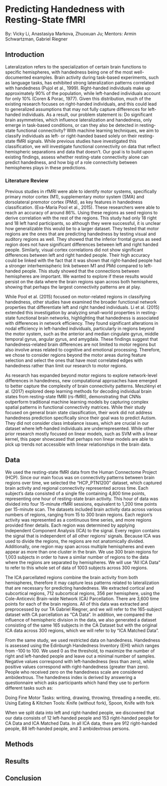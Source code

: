 <h1>Predicting Handedness with Resting-State fMRI</h1>
  
By: Vicky Li, Anastasiya Markova, Zhuoxuan Ju; Mentors: Armin Schwartzman, Gabriel Riegner


## Introduction

Lateralization refers to the specialization of certain brain functions to specific hemispheres, with handedness being one of the most well-documented examples. Brain activity during task-based experiments, such as language tasks, has exhibited strong lateralization patterns correlated with handedness (Pujol et al., 1999). Right-handed individuals make up approximately 90% of the population, while left-handed individuals account for only 10% (Coren & Porac, 1977). Given this distribution, much of the existing research focuses on right-handed individuals, and this could lead to generalized assumptions that may not fully capture differences for left-handed individuals.
As a result, our problem statement is: Do significant brain asymmetries, which influence lateralization and handedness, only emerge in task-based conditions, or can they also be detected in resting-state functional connectivity? With machine learning techniques, we aim to classify individuals as left- or right-handed based solely on their resting-state fMRI signals. While previous studies have investigated this classification, we will investigate functional connectivity on data that reflect hemispheric separations and data that doesn’t. Our goal is to build upon existing findings, assess whether resting-state connectivity alone can predict handedness, and how big of a role connectivity between hemispheres plays in these predictions.

### Literature Review

Previous studies in rfMRI were able to identify motor systems, specifically primary motor cortex (M1), supplementary motor system (SMA) and dorsolateral premotor cortex (PMd), as key features in handedness classification. (Eva-Maria Pool et al., 2015). These researchers were able to reach an  accuracy of around 86%. Using these regions as seed regions to derive correlation with the rest of the regions. This study had only 18 right and 18 left hand participants, so although they were successful, it is unclear how generalizable this would be to a larger dataset. They tested that motor regions are the ones that are predicting handedness by testing visual and auditory regions as well. They showed that the inferior frontal gyrus as seed region does not have significant differences between left and right handed people. Similarly, visual cortex correlations did not show significant differences between left and right handed people. Their high accuracy could be linked with the fact that it was shown that right-handed people had a stronger interhemispheric link between M1 and PMd compared to left-handed people. This study showed that the connections between hemispheres are important. We wanted to explore if these results would persist on the data where the brain regions span across both hemispheres, showing that perhaps the largest connectivity patterns are at play.

While Pool et al. (2015) focused on motor-related regions in classifying handedness, other studies have examined the broader functional network properties that differentiate left and right handed individuals. Li et al. (2015) extended this investigation by analyzing small-world properties in resting-state functional brain networks, highlighting that handedness is associated with differences in network efficiency. They found significant alterations in nodal efficiency in left-handed individuals, particularly in regions beyond the motor system, such as the anterior and median cingulate gyrus, middle temporal gyrus, angular gyrus, and amygdala. These findings suggest that handedness-related brain differences are not limited to motor regions but also involve areas related to cognitive and emotional processing. Therefore, we chose to consider regions beyond the motor areas during feature selection and select the ones that have most correlated edges with handedness rather than limit our research to motor regions.

As research has expanded beyond motor regions to explore network-level differences in handedness, new computational approaches have emerged to better capture the complexity of brain connectivity patterns. Meszlényi et al. (2017) explored deep learning methods for decoding individual brain states from resting-state fMRI (rs-fMRI), demonstrating that CNNs outperform traditional machine learning models by capturing complex spatial patterns in functional connectivity matrices. While their study focused on general brain state classification, their work did not address handedness prediction specifically since their goal was to predict Autism. They did not consider class imbalance issues, which are crucial in our dataset where left-handed individuals are underrepresented. While other prior research mostly focused on linear models, such as SVM with a linear kernel, this paper showcased that perhaps non linear models are able to pick up trends not accessible with linear relationships in the brain data.

## Data

We used the resting-state fMRI data from the Human Connectome Project (HCP). Since our main focus was on connectivity patterns between brain regions over time, we selected the “HCP_PTN1200” dataset, which captured brain activity and regional connectivity represented across time.
Each subject’s data consisted of a single file containing 4,800 time points, representing one hour of resting-state brain activity. This hour of data was divided into four 15-minute rfMRI sessions, equivalent to 1,200 time points per 15-minute scan. The datasets included brain activity data across various numbers of regions, ranging from 15 to 300 brain regions. Each region’s activity was represented as a continuous time series, and more regions provided finer details. Each region was determined by applying Independent Component Analysis (ICA) to the signal. Every region contains the signal that is independent of all other regions’ signals. Because ICA was used to divide the regions, the regions are not anatomically divided. Additionally, one region may span across multiple hemispheres and even appear as more than one cluster in the brain. We use 300 brain regions for 1,003 subjects in order to have a similar number of regions to the data where the regions are separated by hemispheres. We will use “All ICA Data” to refer to this whole set of data of 1003 subjects across 300 regions. 

The ICA parcellated regions combine the brain activity from both hemispheres, therefore it may capture less patterns related to lateralization that are necessary for predicting handedness. We  extracted cortical and subcortical regions, 712 subcortical regions, 356 per hemisphere, using the Cole-Anticevic Brain-wide Network (CA) Parcellation. There are 3,600 time points for each of the brain regions. All of this data was extracted and preprocessed by our TA Gabriel Riegner, and we will refer to the 165-subject dataset with CA parcellation as “CA Data”. In addition, we compared the influence of hemispheric division in the data, we also generated a dataset consisting of the same 165 subjects in the CA Dataset but with the original ICA data across 300 regions, which we will refer to by “ICA Matched Data”.

From the same study, we used restricted data on handedness. Handedness is assessed using the Edinburgh Handedness Inventory (EHI) which ranges from -100 to 100. We used 0 as the threshold, to maximize the number of right and left-handed people and leave out a minimal number of samples. Negative values correspond with left-handedness (less than zero), while positive values correspond with right-handedness (greater than zero). People who received zero on the handedness scale are considered ambidextrous. The handedness index is derived by answering a questionnaire which asks participants which hand they use to perform different tasks such as:

Doing Fine Motor Tasks:  writing, drawing, throwing, threading a needle, etc.
Using Eating & Kitchen Tools:  Knife (without fork), Spoon, Knife with fork

When we split data into left and right-handed people, we discovered that our data consists of 12 left-handed people and 153 right-handed people for CA Data and ICA Matched Data. In all ICA data, there are 912 right-handed people, 88 left-handed people, and 3 ambidextrous persons.



## Methods

## Results 

## Conclusion
